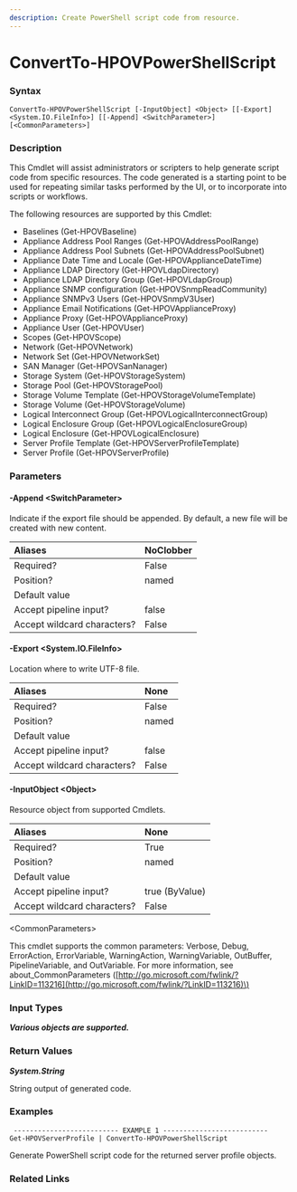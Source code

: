 ```yaml
---
description: Create PowerShell script code from resource.
---
```


# ConvertTo-HPOVPowerShellScript

### Syntax

```text
ConvertTo-HPOVPowerShellScript [-InputObject] <Object> [[-Export] <System.IO.FileInfo>] [[-Append] <SwitchParameter>] [<CommonParameters>]
```

### Description

This Cmdlet will assist administrators or scripters to help generate script code from specific resources. The code generated is a starting point to be used for repeating similar tasks performed by the UI, or to incorporate into scripts or workflows.

The following resources are supported by this Cmdlet:

* Baselines \(Get-HPOVBaseline\)
* Appliance Address Pool Ranges \(Get-HPOVAddressPoolRange\)
* Appliance Address Pool Subnets \(Get-HPOVAddressPoolSubnet\)
* Appliance Date Time and Locale \(Get-HPOVApplianceDateTime\)
* Appliance LDAP Directory \(Get-HPOVLdapDirectory\)
* Appliance LDAP Directory Group \(Get-HPOVLdapGroup\)
* Appliance SNMP configuration \(Get-HPOVSnmpReadCommunity\)
* Appliance SNMPv3 Users \(Get-HPOVSnmpV3User\)
* Appliance Email Notifications \(Get-HPOVApplianceProxy\)
* Appliance Proxy \(Get-HPOVApplianceProxy\)
* Appliance User \(Get-HPOVUser\)
* Scopes \(Get-HPOVScope\)
* Network \(Get-HPOVNetwork\)
* Network Set \(Get-HPOVNetworkSet\)
* SAN Manager \(Get-HPOVSanNanager\)
* Storage System \(Get-HPOVStorageSystem\)
* Storage Pool \(Get-HPOVStoragePool\)
* Storage Volume Template \(Get-HPOVStorageVolumeTemplate\)
* Storage Volume \(Get-HPOVStorageVolume\)
* Logical Interconnect Group \(Get-HPOVLogicalInterconnectGroup\)
* Logical Enclosure Group \(Get-HPOVLogicalEnclosureGroup\)
* Logical Enclosure \(Get-HPOVLogicalEnclosure\)
* Server Profile Template \(Get-HPOVServerProfileTemplate\)
* Server Profile \(Get-HPOVServerProfile\)

### Parameters

#### -Append &lt;SwitchParameter&gt;

Indicate if the export file should be appended. By default, a new file will be created with new content.

| Aliases | NoClobber |
| :--- | :--- |
| Required? | False |
| Position? | named |
| Default value |  |
| Accept pipeline input? | false |
| Accept wildcard characters?    | False |

#### -Export &lt;System.IO.FileInfo&gt;

Location where to write UTF-8 file.

| Aliases | None |
| :--- | :--- |
| Required? | False |
| Position? | named |
| Default value |  |
| Accept pipeline input? | false |
| Accept wildcard characters?    | False |

#### -InputObject &lt;Object&gt;

Resource object from supported Cmdlets.

| Aliases | None |
| :--- | :--- |
| Required? | True |
| Position? | named |
| Default value |  |
| Accept pipeline input? | true \(ByValue\) |
| Accept wildcard characters?    | False |

&lt;CommonParameters&gt;

This cmdlet supports the common parameters: Verbose, Debug, ErrorAction, ErrorVariable, WarningAction, WarningVariable, OutBuffer, PipelineVariable, and OutVariable. For more information, see about\_CommonParameters \([http://go.microsoft.com/fwlink/?LinkID=113216](http://go.microsoft.com/fwlink/?LinkID=113216)\)

### Input Types

_**Various objects are supported.**_

### Return Values

_**System.String**_

String output of generated code.

### Examples

```text
 -------------------------- EXAMPLE 1 --------------------------
Get-HPOVServerProfile | ConvertTo-HPOVPowerShellScript
```

 Generate PowerShell script code for the returned server profile objects.

### Related Links
